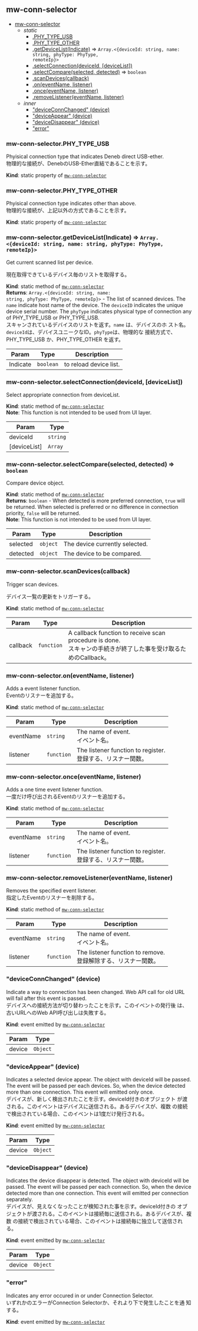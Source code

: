 <a name="module_mw-conn-selector"></a>

## mw-conn-selector

* [mw-conn-selector](#module_mw-conn-selector)
    * _static_
        * [.PHY_TYPE_USB](#module_mw-conn-selector.PHY_TYPE_USB)
        * [.PHY_TYPE_OTHER](#module_mw-conn-selector.PHY_TYPE_OTHER)
        * [.getDeviceList(Indicate)](#module_mw-conn-selector.getDeviceList) ⇒ <code>Array.&lt;{deviceId: string, name: string, phyType: PhyType, remoteIp}&gt;</code>
        * [.selectConnection(deviceId, [deviceList])](#module_mw-conn-selector.selectConnection)
        * [.selectCompare(selected, detected)](#module_mw-conn-selector.selectCompare) ⇒ <code>boolean</code>
        * [.scanDevices(callback)](#module_mw-conn-selector.scanDevices)
        * [.on(eventName, listener)](#module_mw-conn-selector.on)
        * [.once(eventName, listener)](#module_mw-conn-selector.once)
        * [.removeListener(eventName, listener)](#module_mw-conn-selector.removeListener)
    * _inner_
        * ["deviceConnChanged" (device)](#event_deviceConnChanged)
        * ["deviceAppear" (device)](#event_deviceAppear)
        * ["deviceDisappear" (device)](#event_deviceDisappear)
        * ["error"](#event_error)

<a name="module_mw-conn-selector.PHY_TYPE_USB"></a>

### mw-conn-selector.PHY_TYPE_USB
Phyisical connection type that indicates Deneb direct USB-ether.<br>物理的な接続が、DenebのUSB-Ether直結であることを示す。

**Kind**: static property of <code>[mw-conn-selector](#module_mw-conn-selector)</code>  
<a name="module_mw-conn-selector.PHY_TYPE_OTHER"></a>

### mw-conn-selector.PHY_TYPE_OTHER
Phyisical connection type indicates other than above.<br>物理的な接続が、上記以外の方式であることを示す。

**Kind**: static property of <code>[mw-conn-selector](#module_mw-conn-selector)</code>  
<a name="module_mw-conn-selector.getDeviceList"></a>

### mw-conn-selector.getDeviceList(Indicate) ⇒ <code>Array.&lt;{deviceId: string, name: string, phyType: PhyType, remoteIp}&gt;</code>
Get current scanned list per device.現在取得できているデバイス毎のリストを取得する。

**Kind**: static method of <code>[mw-conn-selector](#module_mw-conn-selector)</code>  
**Returns**: <code>Array.&lt;{deviceId: string, name: string, phyType: PhyType, remoteIp}&gt;</code> - The  list of scanned devices. The `name` indicate host name of the  device. The `deviceID` indicates the unique device serial  number. The `phyType` indicates physical type of connection any  of PHY_TYPE_USB or PHY_TYPE_USB.   <br>  スキャンされているデバイスのリストを返す。`name` は、デバイスのホ  スト名。`deviceId`は、デバイスユニークなID。`phyType`は、物理的な  接続方式で、PHY_TYPE_USB か、PHY_TYPE_OTHER を返す。  

| Param | Type | Description |
| --- | --- | --- |
| Indicate | <code>boolean</code> | to reload device list. |

<a name="module_mw-conn-selector.selectConnection"></a>

### mw-conn-selector.selectConnection(deviceId, [deviceList])
Select appropriate connection from deviceList.

**Kind**: static method of <code>[mw-conn-selector](#module_mw-conn-selector)</code>  
**Note**: This function is not intended to be used from UI layer.  

| Param | Type |
| --- | --- |
| deviceId | <code>string</code> | 
| [deviceList] | <code>Array</code> | 

<a name="module_mw-conn-selector.selectCompare"></a>

### mw-conn-selector.selectCompare(selected, detected) ⇒ <code>boolean</code>
Compare device object.

**Kind**: static method of <code>[mw-conn-selector](#module_mw-conn-selector)</code>  
**Returns**: <code>boolean</code> - When detected is more preferred connection, `true`  will be returned. When selected is preferred or no difference in  connection priority, `false` will be returned.  
**Note**: This function is not intended to be used from UI layer.  

| Param | Type | Description |
| --- | --- | --- |
| selected | <code>object</code> | The device currently selected. |
| detected | <code>object</code> | The device to be compared. |

<a name="module_mw-conn-selector.scanDevices"></a>

### mw-conn-selector.scanDevices(callback)
Trigger scan devices.デバイス一覧の更新をトリガーする。

**Kind**: static method of <code>[mw-conn-selector](#module_mw-conn-selector)</code>  

| Param | Type | Description |
| --- | --- | --- |
| callback | <code>function</code> | A callback function to receive   scan procedure is done.   <br>   スキャンの手続きが終了した事を受け取るためのCallback。 |

<a name="module_mw-conn-selector.on"></a>

### mw-conn-selector.on(eventName, listener)
Adds a event listener function.<br>Eventのリスナーを追加する。

**Kind**: static method of <code>[mw-conn-selector](#module_mw-conn-selector)</code>  

| Param | Type | Description |
| --- | --- | --- |
| eventName | <code>string</code> | The name of event.   <br>   イベント名。 |
| listener | <code>function</code> | The listener function to register.   <br>   登録する、リスナー関数。 |

<a name="module_mw-conn-selector.once"></a>

### mw-conn-selector.once(eventName, listener)
Adds a one time event listener function.<br>一度だけ呼び出されるEventのリスナーを追加する。

**Kind**: static method of <code>[mw-conn-selector](#module_mw-conn-selector)</code>  

| Param | Type | Description |
| --- | --- | --- |
| eventName | <code>string</code> | The name of event.   <br>   イベント名。 |
| listener | <code>function</code> | The listener function to register.   <br>   登録する、リスナー関数。 |

<a name="module_mw-conn-selector.removeListener"></a>

### mw-conn-selector.removeListener(eventName, listener)
Removes the specified event listener.<br>指定したEventのリスナーを削除する。

**Kind**: static method of <code>[mw-conn-selector](#module_mw-conn-selector)</code>  

| Param | Type | Description |
| --- | --- | --- |
| eventName | <code>string</code> | The name of event.   <br>   イベント名。 |
| listener | <code>function</code> | The listener function to remove.   <br>   登録解除する、リスナー関数。 |

<a name="event_deviceConnChanged"></a>

### "deviceConnChanged" (device)
Indicate a way to connection has been changed. Web API call for oldURL will fail after this event is passed.<br>デバイスへの接続方法が切り替わったことを示す。このイベントの発行後は、古いURLへのWeb API呼び出しは失敗する。

**Kind**: event emitted by <code>[mw-conn-selector](#module_mw-conn-selector)</code>  

| Param | Type |
| --- | --- |
| device | <code>Object</code> | 

<a name="event_deviceAppear"></a>

### "deviceAppear" (device)
Indicates a selected device appear. The object with deviceId willbe passed.  The event will be passed per each devices. So, whenthe device detected more than one connection. This event willemitted only once.<br>デバイスが、新しく検出されたことを示す。deviceId付きのオブジェクトが渡される。このイベントはデバイスに送信される。あるデバイスが、複数の接続で検出されている場合、このイベントは1度だけ発行される。

**Kind**: event emitted by <code>[mw-conn-selector](#module_mw-conn-selector)</code>  

| Param | Type |
| --- | --- |
| device | <code>Object</code> | 

<a name="event_deviceDisappear"></a>

### "deviceDisappear" (device)
Indicates the device disappear is detected. The object withdeviceId will be passed. The event will be passed per eachconnection. So, when the device detected more than oneconnection. This event will emitted per connection separately.<br>デバイスが、見えなくなったことが検知された事を示す。deviceId付きのオブジェクトが渡される。このイベントは接続毎に送信される。あるデバイスが、複数の接続で検出されている場合、このイベントは接続毎に独立して送信される。

**Kind**: event emitted by <code>[mw-conn-selector](#module_mw-conn-selector)</code>  

| Param | Type |
| --- | --- |
| device | <code>Object</code> | 

<a name="event_error"></a>

### "error"
Indicates any error occured in or under Connection Selector.<br>いずれかのエラーがConnection Selectorか、それより下で発生したことを通知する。

**Kind**: event emitted by <code>[mw-conn-selector](#module_mw-conn-selector)</code>  
